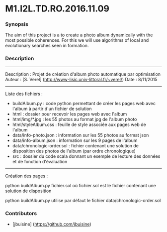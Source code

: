 # M1.I2L.TD.RO.2016.11.09

### Synopsis

The aim of this project is a to create a photo album dynamically with the most possible coherences. For this we will use algorithms of local and evolutionary searches seen in formation.

### Description

-------------------
Description : Projet de création d'album photo automatique par optimisation
Auteur      : [S. Verel] (http://www-lisic.univ-littoral.fr/~verel/)
Date        : 8/11/2015


-------------------
Liste des fichiers :

- buildAlbum.py               : code python permettant de créer les pages web avec l'album à partir d'un fichier de solution
- html                        : dossier pour recevoir les pages web avec l'album
- html/img/*.jpg              : les 55 photos au format jpg de l'album photo
- html/styleAlbum.css         : feuille de style associée aux pages web de l'album
- data/info-photo.json        : information sur les 55 photos au format json
- data/info-album.json        : information sur les 9 pages de l'album
- data/chronologic-order.sol  : fichier contenant une solution de disposition des photos de l'album (par ordre chronologique)
- src : dossier du code scala donnant un exemple de lecture des données et de fonction d'évaluation


-------------------
Création des pages :

python buildAlbum.py fichier.sol
où fichier.sol est le fichier contenant une solution de disposition

python buildAlbum.py
utilise par défaut le fichier data/chronologic-order.sol

### Contributors

* [jbuisine] (https://github.com/jbuisine)
